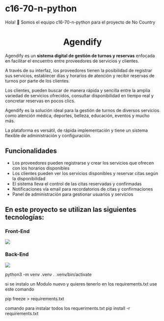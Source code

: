 # c16-70-n-python
Hola! 👋 Somos el equipo c16-70-n-python para el proyecto de No Country
<h1 align="center">Agendify</h1>



Agendify es un **sistema digital de gestión de turnos y reservas** enfocada en facilitar el encuentro entre proveedores de servicios y clientes.

A través de su interfaz, los proveedores tienen la posibilidad de registrar sus servicios, establecer días y horarios de atención y recibir reservas de turnos por parte de los clientes.

Los clientes, pueden buscar de manera rápida y sencilla entre la amplia variedad de servicios ofrecidos, consultar disponibilidad en tiempo real y concretar reservas en pocos clics.

Agendify es la solución ideal para la gestión de turnos de diversos servicios como atención médica, deportes, belleza, educación, eventos y mucho más.

La plataforma es versátil, de rápida implementación y tiene un sistema flexible de administración y configuración.

## Funcionalidades

+ Los proveedores pueden registrarse y crear los servicios que ofrecen con los horarios disponibles
+ Los clientes pueden ver los servicios disponibles y reservar citas según la disponibilidad
+ El sistema lleva el control de las citas reservadas y confirmadas
+ Notificaciones vía email para recordatorios de citas y confirmaciones
+ Panel de administración para gestionar usuarios y servicios

<p align="left">
<h2>En este proyecto se utilizan las siguientes tecnologías:</h2> 
</p>
<h3 align="left">Front-End</h3>
<p align="left">
  <a href="https://skillicons.dev">
    <img src="https://skillicons.dev/icons?i=html,css,bootstrap,js" />
  </a>
</p>

<h3 align="left">Back-End</h3>
<p align="left">
  <a href="https://skillicons.dev">
    <img src="https://skillicons.dev/icons?i=python,flask,mysql" />
  </a>
</p>

python3 -m venv .venv
. .venv/bin/activate

si se instalo un Modulo nuevo y quieres tenerlo en los requirements.txt use este comando

pip freeze > requirements.txt

comando para instalar todos los requeriments.txt
pip install -r requirements.txt
